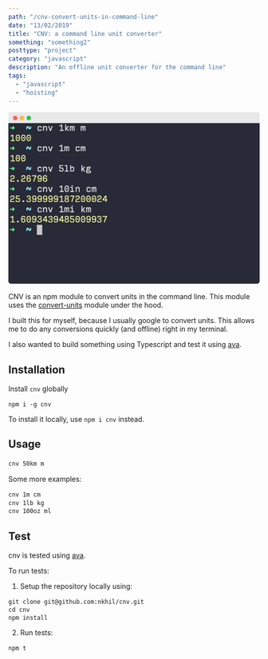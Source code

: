 ```yaml
---
path: "/cnv-convert-units-in-command-line"
date: "13/02/2019"
title: "CNV: a command line unit converter"
something: "something2"
posttype: "project"
category: "javascript"
description: "An offline unit converter for the command line"
tags:
  - "javascript"
  - "hoisting"
---
```


![spending_tracker_screenshot](./cnv.png)

CNV is an npm module to convert units in the command line. This module uses the [convert-units](https://github.com/convert-units/convert-units) module under the hood.

I built this for myself, because I usually google to convert units. This allows me to do any conversions quickly (and offline) right in my terminal.

I also wanted to build something using Typescript and test it using [ava](https://github.com/avajs/ava).

## Installation

Install `cnv` globally 

```
npm i -g cnv
```

To install it locally, use `npm i cnv` instead.

## Usage

```bash
cnv 50km m
```

Some more examples:

```bash
cnv 1m cm
cnv 1lb kg
cnv 100oz ml
```

## Test

cnv is tested using [ava](https://github.com/avajs/ava).

To run tests: 

1. Setup the repository locally using: 

```
git clone git@github.com:nkhil/cnv.git
cd cnv
npm install 
```

2. Run tests: 

```
npm t
```
